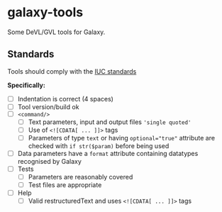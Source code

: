 # galaxy-tools

Some DeVL/GVL tools for Galaxy.

## Standards
Tools should comply with the [IUC standards](http://galaxy-iuc-standards.readthedocs.io/en/latest/)

**Specifically:**

* [ ] Indentation is correct (4 spaces)
* [ ] Tool version/build ok
* [ ] `<command/>`
  - [ ] Text parameters, input and output files `'single quoted'`
  - [ ] Use of `<![CDATA[ ... ]]>` tags
  - [ ] Parameters of type `text` or having `optional="true"` attribute are checked with `if str($param)` before being used
* [ ] Data parameters have a `format` attribute containing datatypes recognised by Galaxy
* [ ] Tests
  - [ ] Parameters are reasonably covered
  - [ ] Test files are appropriate
* [ ] Help
  - [ ] Valid restructuredText and uses `<![CDATA[ ... ]]>` tags
